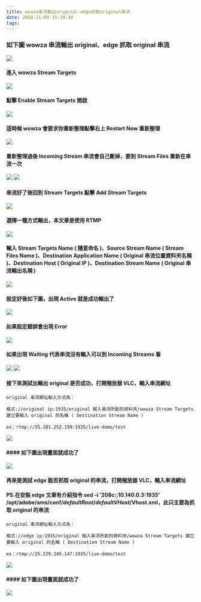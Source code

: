 ```yaml
---
title: wowza串流輸出original-edge抓取original串流
date: 2018-11-09 15:29:30
tags:
---
```


### 如下圖 wowza 串流輸出 original、edge 抓取 original 串流

![ ](images/15.png)

#### 進入 wowza Stream Targets

![ ](images/1.png)

#### 點擊 Enable Stream Targets 開啟

![ ](images/2.png)

#### 這時候 wowza 會要求你重新整理點擊右上 Restart Now 重新整理

![ ](images/3.png)

#### 重新整理過後 Incoming Stream 串流會自己斷掉，要到 Stream Files 重新在串流一次

![ ](images/4.png)
![ ](images/5.png)

#### 串流好了後回到 Stream Targets 點擊 Add Stream Targets

![ ](images/6.png)

#### 選擇一種方式輸出，本文章是使用 RTMP

![ ](images/7.png)

#### 輸入 Stream Targets Name ( 隨意命名 )、Source Stream Name ( Stream Files Name )、Destination Application Name ( Original 串流位置資料夾名稱 )、Destination Host ( Original IP )、Destination Stream Name ( Original 串流輸出名稱 )

![ ](images/8.png)

#### 設定好後如下圖，出現 Active 就是成功輸出了

![ ](images/9.png)

#### 如果設定錯誤會出現 Error

![ ](images/10.png)

#### 如果出現 Waiting 代表串流沒有輸入可以到 Incoming Streams 看

![ ](images/11.png)
![ ](images/12.png)

#### 接下來測試出輸出 original 是否成功，打開撥放器 VLC，輸入串流網址

```
original 串流網址輸入方式為：

格式://original ip:1935/original 輸入串流所創的資料夾/wowza Stream Targets 建立要輸入 original 的名稱 ( Destination Stream Name )

ex：rtmp://35.201.252.199:1935/live-demo/test
```

![ ](images/13.png)

#### #### 如下圖出現畫面就成功了

![ ](images/14.png)

#### 再來是測試 edge 能否抓取 original 的串流，打開撥放器 VLC，輸入串流網址

#### PS.在安裝 edge 文章有介紹指令 sed -i '208c<RouteEntry>*:*;10.140.0.3:1935</RouteEntry>' /opt/adobe/ams/conf/_defaultRoot_/_defaultVHost_/Vhost.xml，此只主要為抓取 original 的串流

```
original 串流網址輸入方式為：

格式://edge ip:1935/original 輸入串流所創的資料夾/wowza Stream Targets 建立要輸入 original 的名稱 ( Destination Stream Name )

ex：rtmp://35.229.145.147:1935/live-demo/test
```

![ ](images/16.png)

#### #### 如下圖出現畫面就成功了

![ ](images/14.png)